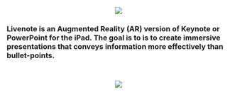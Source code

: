 <p align="center">
  <img src="https://github.com/trevinwisaksana/Livenote/blob/master/Screenshots/livenoteBanner.jpg">
</p>

### Livenote is an Augmented Reality (AR) version of Keynote or PowerPoint for the iPad. The goal is to is to create immersive presentations that conveys information more effectively than bullet-points.

<br/>

<p align="center">
  <img src="https://github.com/trevinwisaksana/Livenote/blob/master/Screenshots/Livenote%20Demo.gif">
</p>
